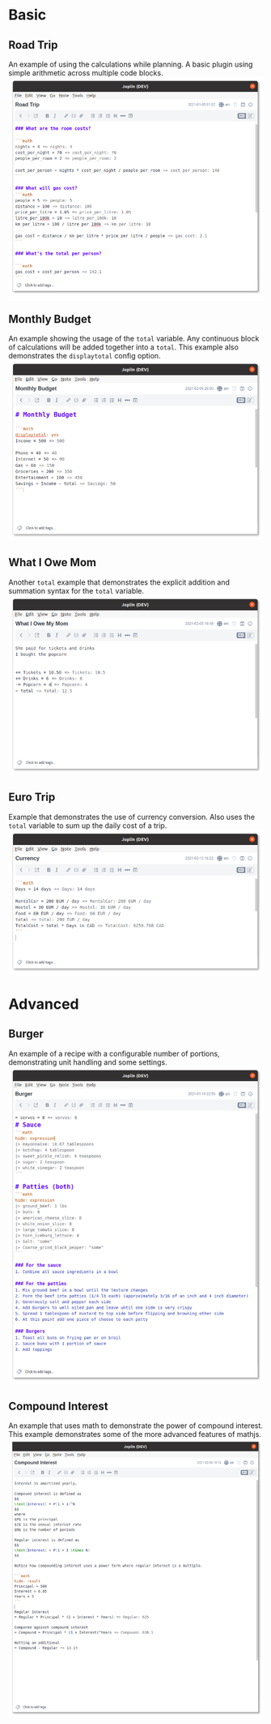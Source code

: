 # Basic
## Road Trip
An example of using the calculations while planning. A basic plugin using simple arithmetic across multiple code blocks.
![example of planning a road trip](./road_trip.png)

## Monthly Budget
An example showing the usage of the `total` variable. Any continuous block of calculations will be added together into a `total`. This example also demonstrates the `displaytotal` config option.
![example of a monthly budget](./monthly_budget.png)

## What I Owe Mom
Another `total` example that demonstrates the explicit addition and summation syntax for the `total` variable.
![example of splitting bills](./what_i_owe_mom.png)

## Euro Trip
Example that demonstrates the use of currency conversion. Also uses the `total` variable to sum up the daily cost of a trip.
![example of foreign trip planning](./euro_trip.png)


# Advanced
## Burger
An example of a recipe with a configurable number of portions, demonstrating unit handling and some settings.
![burger recipe with math blocks](./burger.png)

## Compound Interest
An example that uses math to demonstrate the power of compound interest. This example demonstrates some of the more advanced features of mathjs.
![compound interest calculations](./compound_interest.png)



